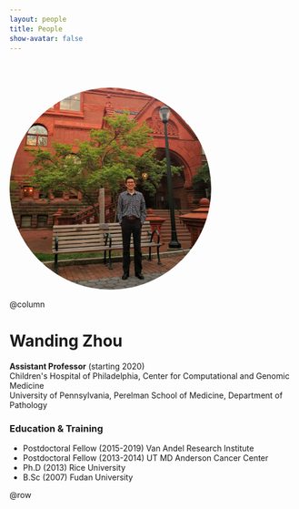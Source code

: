```yaml
---
layout: people
title: People
show-avatar: false
---
```


<img class="center-block" src="/img/people-wanding2.jpg" alt="avatar" style="margin-top: 36pt; border-radius: 50%; max-height: 266pt;">

@column

# Wanding Zhou

**Assistant Professor** (starting 2020)<br>
Children's Hospital of Philadelphia, Center for Computational and Genomic Medicine<br>
University of Pennsylvania, Perelman School of Medicine, Department of Pathology

### Education & Training

- Postdoctoral Fellow (2015-2019) Van Andel Research Institute
- Postdoctoral Fellow (2013-2014) UT MD Anderson Cancer Center
- Ph.D (2013) Rice University
- B.Sc (2007) Fudan University

@row

